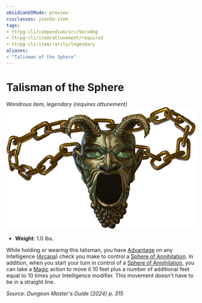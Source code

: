 ```yaml
---
obsidianUIMode: preview
cssclasses: json5e-item
tags:
- ttrpg-cli/compendium/src/5e/xdmg
- ttrpg-cli/item/attunement/required
- ttrpg-cli/item/rarity/legendary
aliases: 
- "Talisman of the Sphere"
---
```

# Talisman of the Sphere
*Wondrous item, legendary (requires attunement)*  
![](Misc%20Files/CLI/compendium/items/img/talisman-of-the-sphere.webp#right)

- **Weight**: 1.0 lbs.

While holding or wearing this talisman, you have [Advantage](Misc%20Files/CLI/rules/variant-rules/advantage-xphb.md) on any Intelligence ([Arcana](Misc%20Files/CLI/rules/skills.md#Arcana)) check you make to control a [Sphere of Annihilation](Misc%20Files/CLI/compendium/items/sphere-of-annihilation-xdmg.md). In addition, when you start your turn in control of a [Sphere of Annihilation](Misc%20Files/CLI/compendium/items/sphere-of-annihilation-xdmg.md), you can take a [Magic](Misc%20Files/CLI/rules/actions.md#Magic) action to move it 10 feet plus a number of additional feet equal to 10 times your Intelligence modifier. This movement doesn't have to be in a straight line.

*Source: Dungeon Master's Guide (2024) p. 315*